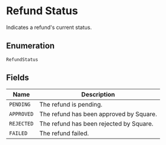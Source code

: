 <!-- Optimized: 2025-10-06 -->
<!-- RPM: 1.6.2.1.1.6.2.1_refund-status_20251006 -->
<!-- Session: E2E RPM DNA Application -->
<!-- AOM: RND (Reggie & Dro) -->
<!-- COI: TECHNOLOGY -->
<!-- RPM: HIGH -->
<!-- ACTION: BUILD -->


# Refund Status

Indicates a refund's current status.

## Enumeration

`RefundStatus`

## Fields

| Name | Description |
|  --- | --- |
| `PENDING` | The refund is pending. |
| `APPROVED` | The refund has been approved by Square. |
| `REJECTED` | The refund has been rejected by Square. |
| `FAILED` | The refund failed. |
